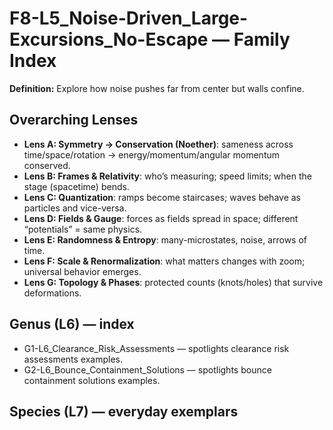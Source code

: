 # F8-L5_Noise-Driven_Large-Excursions_No-Escape — Family Index
**Definition:** Explore how noise pushes far from center but walls confine.

## Overarching Lenses

- **Lens A: Symmetry -> Conservation (Noether)**: sameness across time/space/rotation → energy/momentum/angular momentum conserved.
- **Lens B: Frames & Relativity**: who’s measuring; speed limits; when the stage (spacetime) bends.
- **Lens C: Quantization**: ramps become staircases; waves behave as particles and vice-versa.
- **Lens D: Fields & Gauge**: forces as fields spread in space; different “potentials” = same physics.
- **Lens E: Randomness & Entropy**: many-microstates, noise, arrows of time.
- **Lens F: Scale & Renormalization**: what matters changes with zoom; universal behavior emerges.
- **Lens G: Topology & Phases**: protected counts (knots/holes) that survive deformations.

## Genus (L6) — index
- G1-L6_Clearance_Risk_Assessments — spotlights clearance risk assessments examples.
- G2-L6_Bounce_Containment_Solutions — spotlights bounce containment solutions examples.

## Species (L7) — everyday exemplars
